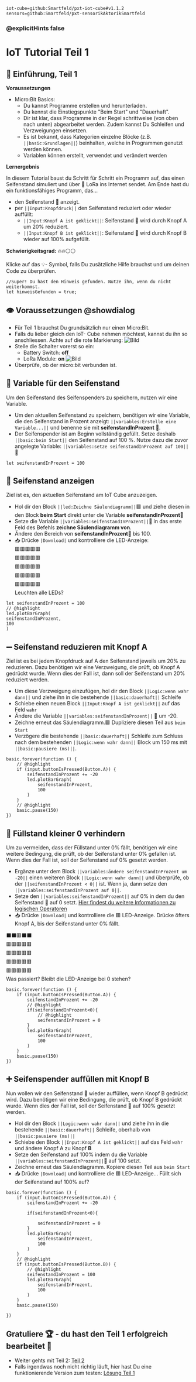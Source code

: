 ```package
iot-cube=github:Smartfeld/pxt-iot-cube#v1.1.2
sensors=github:Smartfeld/pxt-sensorikAktorikSmartfeld
```
### @explicitHints false

# IoT Tutorial Teil 1


## 📗 Einführung,  Teil 1

**Voraussetzungen**
* Micro:Bit Basics: 
    * Du kannst Programme erstellen und herunterladen.
    * Du kennst die Einstiegspunkte "Beim Start" und "Dauerhaft".
    * Dir ist klar, dass Programme in der Regel schrittweise (von oben nach unten) abgearbeitet werden. Zudem kannst Du Schleifen und Verzweigungen einsetzen.
    * Es ist bekannt, dass Kategorien einzelne Blöcke (z.B. ``||basic:Grundlagen||``) beinhalten, welche in Programmen genutzt werden können.
    * Variablen können erstellt, verwendet und verändert werden

**Lernergebnis**

In diesem Tutorial baust du Schritt für Schritt ein Programm auf, 
das einen Seifenstand simuliert und über 🛜 LoRa ins Internet sendet. Am Ende hast 
du ein funktionsfähiges Programm, das...

* den Seifenstand 🧼 anzeigt.
* per ``||Input:Knopfdruck||`` den Seifenstand reduziert oder wieder auffüllt:
    * ``||Input:Knopf A ist geklickt||``: Seifenstand 🧼 wird durch Knopf A um 20% reduziert.
    * ``||Input:Knopf B ist geklickt||``: Seifenstand 🧼 wird durch Knopf B wieder auf 100% aufgefüllt.

**Schwierigkeitsgrad:** 🔥🔥⚪⚪

Klicke auf das 💡- Symbol, falls Du zusätzliche Hilfe brauchst und um deinen Code zu überprüfen.

```blocks
//Super! Du hast den Hinweis gefunden. Nutze ihn, wenn du nicht weiterkommst.
let hinweisGefunden = true;
```

## 👁️ Voraussetzungen @showdialog
* Für Teil 1 brauchst Du grundsätzlich nur einen Micro:Bit. 
* Falls du lieber gleich den IoT- Cube nehmen möchtest, kannst du ihn so anschliessen. Achte auf
die rote Markierung:
![Bild](https://reifab.github.io/pxt-iot-tutorial/static/tutorials/iot-cube-anschliessen-klein.png)
* Stelle die Schalter vorerst so ein:
    * Battery Switch: **off**
    * LoRa Module: **on**
![Bild](https://reifab.github.io/pxt-iot-tutorial/static/tutorials/iot-cube-power-switches-klein.png)
* Überprüfe, ob der micro:bit verbunden ist.

## 🧼 Variable für den Seifenstand
Um den Seifenstand des Seifenspenders zu speichern, nutzen wir eine Variable.
* Um den aktuellen Seifenstand zu speichern, benötigen wir eine Variable, die den Seifenstand in Prozent anzeigt: 
``||variables:Erstelle eine Variable...||`` und benenne sie mit **seifenstandInProzent** 🧼.
* Der Seifenspender ist am Beginn vollständig gefüllt. Setze deshalb ``||basic:beim Start||`` den Seifenstand auf 100 %. Nutze dazu die zuvor angelegte Variable: ``||variables:setze seifenstandInProzent auf 100||``🧼



```blocks
let seifenstandInProzent = 100
```

## 🧼 Seifenstand anzeigen
Ziel ist es, den aktuellen Seifenstand am IoT Cube anzuzeigen.
* Hol dir den Block ``||led:Zeichne Säulendiagramm||``🟥 und ziehe diesen in den Block **beim Start** direkt unter die Variable **seifenstandInProzent**🧼
* Setze die Variable ``||variables:seifenstandInProzent||``🧼 in das erste Feld des Befehls **zeichne Säulendiagramm von**. 
* Ändere den Bereich von **seifenstandInProzent**🧼 bis 100. 
* 📥 Drücke `|Download|` und kontrolliere die LED-Anzeige:  
🟥🟥🟥🟥🟥  
🟥🟥🟥🟥🟥  
🟥🟥🟥🟥🟥  
🟥🟥🟥🟥🟥  
🟥🟥🟥🟥🟥  
Leuchten alle LEDs?

```blocks
let seifenstandInProzent = 100
// @highlight
led.plotBarGraph(
seifenstandInProzent,
100
)
```

## ➖ Seifenstand reduzieren mit Knopf A
Ziel ist es bei jedem Knopfdruck auf A den Seifenstand jeweils um 20% zu reduzieren.
Dazu benötigen wir eine Verzweigung, die prüft, ob Knopf A gedrückt wurde. Wenn dies der Fall ist, 
dann soll der Seifenstand um 20% reduziert werden.
* Um diese Verzweigung einzufügen, hol dir den Block ``||Logic:wenn wahr dann||`` und 
ziehe ihn in die bestehende ``||basic:dauerhaft||`` Schleife
* Schiebe einen neuen Block ``||Input:Knopf A ist geklickt||`` auf das Feld ``wahr``
* Ändere die Variable ``||variables:seifenstandInProzent||`` 🧼 um -20.
* Zeichne erneut das Säulendiagramm.🟥 Dupliziere diesen Teil aus ``beim Start``
* Verzögere die bestehende ``||basic:dauerhaft||`` Schleife zum Schluss nach dem bestehenden 
``||Logic:wenn wahr dann||`` Block um 150 ms mit ``||basic:pausiere (ms)||``.

```blocks
basic.forever(function () {
    // @highlight
    if (input.buttonIsPressed(Button.A)) {
        seifenstandInProzent += -20
        led.plotBarGraph(
            seifenstandInProzent,
            100
        )
    }
    // @highlight
    basic.pause(150)
})
```

## 🧼 Füllstand kleiner 0 verhindern
Um zu vermeiden, dass der Füllstand unter 0% fällt, benötigen wir eine weitere Bedingung, 
die prüft, ob der Seifenstand unter 0% gefallen ist. Wenn dies der Fall ist, soll der
Seifenstand auf 0% gesetzt werden.
* Ergänze unter dem Block ``||variables:ändere seifenstandInProzent um -20||`` 
einen weiteren Block ``||Logic:wenn wahr dann||`` und überprüfe, ob der 
``||seifenstandInProzent < 0||`` ist. Wenn ja, dann setze den 
``||variables:seifenstandInProzent auf 0||``.
* Setze den ``||variables:seifenstandInProzent||`` auf 0% in dem du den Seifenstand 🧼 
auf 0 setzt.
[Hier findest du weitere Informationen zu logischen Operatoren](https://makecode.microbit.org/blocks/logic/boolean)
* 📥 Drücke `|Download|` und kontrolliere die 🟥 LED-Anzeige. Drücke öfters Knopf A, bis der Seifenstand unter 0% fällt. 

⬛⬛🟥⬛⬛  
🟥🟥🟥🟥🟥  
🟥🟥🟥🟥🟥  
🟥🟥🟥🟥🟥  
🟥🟥🟥🟥🟥  
Was passiert? Bleibt die LED-Anzeige bei 0 stehen?  

```blocks
basic.forever(function () {
    if (input.buttonIsPressed(Button.A)) {
        seifenstandInProzent += -20
        // @highlight
        if(seifenstandInProzent<0){
            // @highlight
            seifenstandInProzent = 0
        }
        led.plotBarGraph(
            seifenstandInProzent,
            100
        )
    }
    basic.pause(150)
})
```

## ➕ Seifenspender auffüllen mit Knopf B
Nun wollen wir den Seifenstand 🧼 wieder auffüllen, wenn Knopf B gedrückt wird.
Dazu benötigen wir eine Bedingung, die prüft, ob Knopf B gedrückt wurde. Wenn dies der Fall ist, soll der Seifenstand 🧼 auf 100% gesetzt werden.
* Hol dir den Block ``||Logic:wenn wahr dann||`` und ziehe ihn in
die bestehende ``||basic:dauerhaft||`` Schleife, oberhalb von ``||basic:pausiere (ms)||``
* Schiebe den Block ``||Input:Knopf A ist geklickt||`` auf das Feld ``wahr``
und ändere Knopf A zu Knopf **B**
* Setze den Seifenstand auf 100% indem du die Variable ``||variables:seifenstandInProzent||``🧼 auf 100 setzt.
* Zeichne erneut das Säulendiagramm. Kopiere diesen Teil aus ``beim Start``
* 📥 Drücke `|Download|` und kontrolliere die 🟥 LED-Anzeige... 
Füllt sich der Seifenstand auf 100% auf?

```blocks
basic.forever(function () {
    if (input.buttonIsPressed(Button.A)) {
        seifenstandInProzent += -20
        
        if(seifenstandInProzent<0){
           
            seifenstandInProzent = 0
        }
        led.plotBarGraph(
            seifenstandInProzent,
            100
        )
    }
    // @highlight
    if (input.buttonIsPressed(Button.B)) {
        // @highlight
        seifenstandInProzent = 100
        led.plotBarGraph(
            seifenstandInProzent,
            100
        )
    }
    basic.pause(150)
   
})
```

## Gratuliere 🏆 - du hast den Teil 1 erfolgreich bearbeitet 🚀

* Weiter gehts mit Teil 2: [Teil 2](https://makecode.microbit.org/#tutorial:github:reifab/pxt-iot-tutorial/docs/tutorials/seifenspender-part-2)
* Falls irgendwas noch nicht richtig läuft, hier hast Du eine funktionierende Version zum testen: [Lösung Teil 1](https://makecode.microbit.org/#tutorial:github:reifab/pxt-iot-tutorial/docs/tutorials/seifenspender-part-1-solution)


